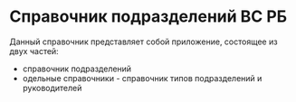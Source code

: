 # Справочник подразделений ВС РБ
Данный справочник представляет собой приложение, состоящее из двух частей:
- справочник подразделений
- одельные справочники - справочник типов подразделений и руководителей
